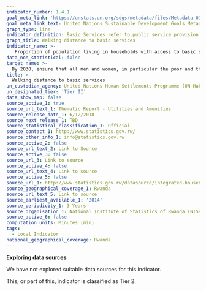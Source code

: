 ```yaml
---
indicator_number: 1.4.1
goal_meta_link: 'https://unstats.un.org/sdgs/metadata/files/Metadata-01-04-01.pdf'
goal_meta_link_text: United Nations Sustainable Development Goals Metadata (pdf 894kB)
graph_type: line
indicator_definition: Basic Services refer to public service provision systems that meet human basic needs including drinking water, sanitation and hygiene, energy, mobility, waste collection, health care, education and information technologies 
graph_title: Walking distance to basic services
indicator_name: >-
   Proportion of population living in households with access to basic services 
data_non_statistical: false
target_name: >-
  By 2030, ensure that all men and women, in particular the poor and the vulnerable, have equal rights to economic resources, as well as access to basic services, ownership and control over land and other forms of property, inheritance, natural resources, appropriate new technology and financial services, including microfinance 
title: >-
  Walking distance to basic services
un_custodian_agency: United Nations Human Settlements Programme (UN-Habitat)
un_designated_tier: 'Tier II'
data_show_map: false
source_active_1: true
source_url_text_1: Thematic Report - Utilities and Amenities
source_release_date_1: 6/12/2018
source_next_release_1: TBD
source_statistical_classification_1: Official
source_contact_1: http://www.statistics.gov.rw/
source_other_info_1: info@statistics.gov.rw
source_active_2: false
source_url_text_2: Link to Source
source_active_3: false
source_url_3: Link to source
source_active_4: false
source_url_text_4: Link to source
source_active_5: false
source_url_1: http://www.statistics.gov.rw/datasource/integrated-household-living-conditions-survey-eicv
source_geographical_coverage_1: Rwanda
source_url_text_5: Link to source
source_earliest_available_1: '2014'
source_periodicity_1: 3 Years
source_organisation_1: National Institute of Statistics of Rwanda (NISR)
source_active_6: false
computation_units: Minutes (min)
tags:
  - Local Indicator
national_geographical_coverage: Rwanda
---
```

**Exploring data sources**

We have not explored suitable data sources for this indicator. 

This, or part of this, indicator is classified as Tier 2.
